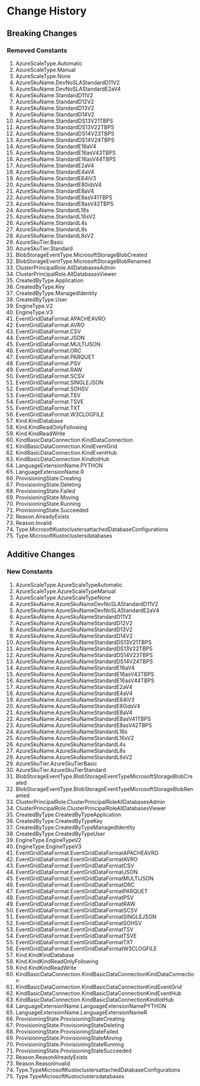 # Change History

## Breaking Changes

### Removed Constants

1. AzureScaleType.Automatic
1. AzureScaleType.Manual
1. AzureScaleType.None
1. AzureSkuName.DevNoSLAStandardD11V2
1. AzureSkuName.DevNoSLAStandardE2aV4
1. AzureSkuName.StandardD11V2
1. AzureSkuName.StandardD12V2
1. AzureSkuName.StandardD13V2
1. AzureSkuName.StandardD14V2
1. AzureSkuName.StandardDS13V21TBPS
1. AzureSkuName.StandardDS13V22TBPS
1. AzureSkuName.StandardDS14V23TBPS
1. AzureSkuName.StandardDS14V24TBPS
1. AzureSkuName.StandardE16aV4
1. AzureSkuName.StandardE16asV43TBPS
1. AzureSkuName.StandardE16asV44TBPS
1. AzureSkuName.StandardE2aV4
1. AzureSkuName.StandardE4aV4
1. AzureSkuName.StandardE64iV3
1. AzureSkuName.StandardE80idsV4
1. AzureSkuName.StandardE8aV4
1. AzureSkuName.StandardE8asV41TBPS
1. AzureSkuName.StandardE8asV42TBPS
1. AzureSkuName.StandardL16s
1. AzureSkuName.StandardL16sV2
1. AzureSkuName.StandardL4s
1. AzureSkuName.StandardL8s
1. AzureSkuName.StandardL8sV2
1. AzureSkuTier.Basic
1. AzureSkuTier.Standard
1. BlobStorageEventType.MicrosoftStorageBlobCreated
1. BlobStorageEventType.MicrosoftStorageBlobRenamed
1. ClusterPrincipalRole.AllDatabasesAdmin
1. ClusterPrincipalRole.AllDatabasesViewer
1. CreatedByType.Application
1. CreatedByType.Key
1. CreatedByType.ManagedIdentity
1. CreatedByType.User
1. EngineType.V2
1. EngineType.V3
1. EventGridDataFormat.APACHEAVRO
1. EventGridDataFormat.AVRO
1. EventGridDataFormat.CSV
1. EventGridDataFormat.JSON
1. EventGridDataFormat.MULTIJSON
1. EventGridDataFormat.ORC
1. EventGridDataFormat.PARQUET
1. EventGridDataFormat.PSV
1. EventGridDataFormat.RAW
1. EventGridDataFormat.SCSV
1. EventGridDataFormat.SINGLEJSON
1. EventGridDataFormat.SOHSV
1. EventGridDataFormat.TSV
1. EventGridDataFormat.TSVE
1. EventGridDataFormat.TXT
1. EventGridDataFormat.W3CLOGFILE
1. Kind.KindDatabase
1. Kind.KindReadOnlyFollowing
1. Kind.KindReadWrite
1. KindBasicDataConnection.KindDataConnection
1. KindBasicDataConnection.KindEventGrid
1. KindBasicDataConnection.KindEventHub
1. KindBasicDataConnection.KindIotHub
1. LanguageExtensionName.PYTHON
1. LanguageExtensionName.R
1. ProvisioningState.Creating
1. ProvisioningState.Deleting
1. ProvisioningState.Failed
1. ProvisioningState.Moving
1. ProvisioningState.Running
1. ProvisioningState.Succeeded
1. Reason.AlreadyExists
1. Reason.Invalid
1. Type.MicrosoftKustoclustersattachedDatabaseConfigurations
1. Type.MicrosoftKustoclustersdatabases

## Additive Changes

### New Constants

1. AzureScaleType.AzureScaleTypeAutomatic
1. AzureScaleType.AzureScaleTypeManual
1. AzureScaleType.AzureScaleTypeNone
1. AzureSkuName.AzureSkuNameDevNoSLAStandardD11V2
1. AzureSkuName.AzureSkuNameDevNoSLAStandardE2aV4
1. AzureSkuName.AzureSkuNameStandardD11V2
1. AzureSkuName.AzureSkuNameStandardD12V2
1. AzureSkuName.AzureSkuNameStandardD13V2
1. AzureSkuName.AzureSkuNameStandardD14V2
1. AzureSkuName.AzureSkuNameStandardDS13V21TBPS
1. AzureSkuName.AzureSkuNameStandardDS13V22TBPS
1. AzureSkuName.AzureSkuNameStandardDS14V23TBPS
1. AzureSkuName.AzureSkuNameStandardDS14V24TBPS
1. AzureSkuName.AzureSkuNameStandardE16aV4
1. AzureSkuName.AzureSkuNameStandardE16asV43TBPS
1. AzureSkuName.AzureSkuNameStandardE16asV44TBPS
1. AzureSkuName.AzureSkuNameStandardE2aV4
1. AzureSkuName.AzureSkuNameStandardE4aV4
1. AzureSkuName.AzureSkuNameStandardE64iV3
1. AzureSkuName.AzureSkuNameStandardE80idsV4
1. AzureSkuName.AzureSkuNameStandardE8aV4
1. AzureSkuName.AzureSkuNameStandardE8asV41TBPS
1. AzureSkuName.AzureSkuNameStandardE8asV42TBPS
1. AzureSkuName.AzureSkuNameStandardL16s
1. AzureSkuName.AzureSkuNameStandardL16sV2
1. AzureSkuName.AzureSkuNameStandardL4s
1. AzureSkuName.AzureSkuNameStandardL8s
1. AzureSkuName.AzureSkuNameStandardL8sV2
1. AzureSkuTier.AzureSkuTierBasic
1. AzureSkuTier.AzureSkuTierStandard
1. BlobStorageEventType.BlobStorageEventTypeMicrosoftStorageBlobCreated
1. BlobStorageEventType.BlobStorageEventTypeMicrosoftStorageBlobRenamed
1. ClusterPrincipalRole.ClusterPrincipalRoleAllDatabasesAdmin
1. ClusterPrincipalRole.ClusterPrincipalRoleAllDatabasesViewer
1. CreatedByType.CreatedByTypeApplication
1. CreatedByType.CreatedByTypeKey
1. CreatedByType.CreatedByTypeManagedIdentity
1. CreatedByType.CreatedByTypeUser
1. EngineType.EngineTypeV2
1. EngineType.EngineTypeV3
1. EventGridDataFormat.EventGridDataFormatAPACHEAVRO
1. EventGridDataFormat.EventGridDataFormatAVRO
1. EventGridDataFormat.EventGridDataFormatCSV
1. EventGridDataFormat.EventGridDataFormatJSON
1. EventGridDataFormat.EventGridDataFormatMULTIJSON
1. EventGridDataFormat.EventGridDataFormatORC
1. EventGridDataFormat.EventGridDataFormatPARQUET
1. EventGridDataFormat.EventGridDataFormatPSV
1. EventGridDataFormat.EventGridDataFormatRAW
1. EventGridDataFormat.EventGridDataFormatSCSV
1. EventGridDataFormat.EventGridDataFormatSINGLEJSON
1. EventGridDataFormat.EventGridDataFormatSOHSV
1. EventGridDataFormat.EventGridDataFormatTSV
1. EventGridDataFormat.EventGridDataFormatTSVE
1. EventGridDataFormat.EventGridDataFormatTXT
1. EventGridDataFormat.EventGridDataFormatW3CLOGFILE
1. Kind.KindKindDatabase
1. Kind.KindKindReadOnlyFollowing
1. Kind.KindKindReadWrite
1. KindBasicDataConnection.KindBasicDataConnectionKindDataConnection
1. KindBasicDataConnection.KindBasicDataConnectionKindEventGrid
1. KindBasicDataConnection.KindBasicDataConnectionKindEventHub
1. KindBasicDataConnection.KindBasicDataConnectionKindIotHub
1. LanguageExtensionName.LanguageExtensionNamePYTHON
1. LanguageExtensionName.LanguageExtensionNameR
1. ProvisioningState.ProvisioningStateCreating
1. ProvisioningState.ProvisioningStateDeleting
1. ProvisioningState.ProvisioningStateFailed
1. ProvisioningState.ProvisioningStateMoving
1. ProvisioningState.ProvisioningStateRunning
1. ProvisioningState.ProvisioningStateSucceeded
1. Reason.ReasonAlreadyExists
1. Reason.ReasonInvalid
1. Type.TypeMicrosoftKustoclustersattachedDatabaseConfigurations
1. Type.TypeMicrosoftKustoclustersdatabases
